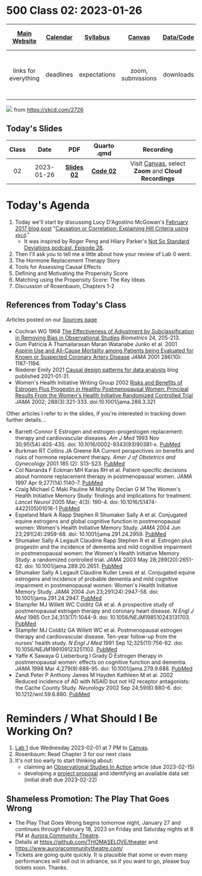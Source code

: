 # 500 Class 02: 2023-01-26

[Main Website](https://thomaselove.github.io/500-2023/) | [Calendar](https://thomaselove.github.io/500-2023/calendar.html) | [Syllabus](https://thomaselove.github.io/500-syllabus-2023) | [Canvas](https://canvas.case.edu) | [Data/Code](https://github.com/THOMASELOVE/500-data) |  [Sources](https://github.com/THOMASELOVE/500-classes-2023/tree/main/sources) | For help, email
:-----------: | :--------------: | :----------: | :---------: | :-------------: | :------: | :-----------: 
links for everything | deadlines | expectations | zoom, submissions | downloads | to read | `Thomas` dot `Love` at `case` dot `edu`

![](https://imgs.xkcd.com/comics/methodology_trial.png) from <https://xkcd.com/2726>

## Today's Slides

Class | Date | PDF | Quarto .qmd | Recording
:---: | :--------: | :------: | :------: | :-------------:
02 | 2023-01-26 | **[Slides 02](https://github.com/THOMASELOVE/500-slides-2023/blob/main/500_slides02.pdf)** | **[Code 02](https://github.com/THOMASELOVE/500-slides-2023/blob/main/500_slides02.qmd)** | Visit [Canvas](https://canvas.case.edu/), select **Zoom** and **Cloud Recordings**

# Today's Agenda

1. Today we'll start by discussing Lucy D'Agostino McGowan's [February 2017 blog post](https://www.kdnuggets.com/2017/02/hill-data-scientist-xkcd-story.html) "[Causation or Correlation: Explaining Hill Criteria using `xkcd`](https://www.kdnuggets.com/2017/02/hill-data-scientist-xkcd-story.html)."
    - It was inspired by Roger Peng and Hilary Parker's [Not So Standard Deviations podcast, Episode 28](http://nssdeviations.com/episode-28-writing-is-a-lot-harder-than-just-talking).
2. Then I'll ask you to tell me a little about how your review of Lab 0 went.
3. The Hormone Replacement Therapy Story
4. Tools for Assessing Causal Effects
5. Defining and Motivating the Propensity Score
6. Matching using the Propensity Score: The Key Ideas
7. Discussion of Rosenbaum, Chapters 1-2

## References from Today's Class

Articles posted on our [Sources page]([https://github.com/THOMASELOVE/500-2022/tree/main/sources](https://github.com/THOMASELOVE/500-classes-2023/tree/main/sources))

- Cochran WG 1968 [The Effectiveness of Adjustment by Subclassification in Removing Bias in Observational Studies](https://github.com/THOMASELOVE/500-classes-2023/tree/main/sources/articles/Cochran%201968.pdf) *Biometrics* 24, 205-213.
- Gum Patricia A Thamailarasan Maran Watanabe Junko et al. 2001 [Aspirin Use and All-Cause Mortality among Patients being Evaluated for Known or Suspected Coronary Artery Disease](https://github.com/THOMASELOVE/500-classes-2023/tree/main/sources/articles/Gum%202001%20JAMA%20Aspirin%20Use%20Propensity%20Analysis.pdf) *JAMA* 2001 286(10): 1187-1194.
- Riederer Emily 2021 [Causal design patterns for data analysts](https://emilyriederer.netlify.app/post/causal-design-patterns/) blog published 2021-01-31.
- Women's Health Initiative Writing Group 2002 [Risks and Benefits of Estrogen Plus Progestin in Healthy Postmenopausal Women: Principal Results From the Women's Health Initiative Randomized Controlled Trial](https://jamanetwork.com/journals/jama/fullarticle/195120) *JAMA* 2002; 288(3):321-333. doi:10.1001/jama.288.3.321

Other articles I refer to in the slides, if you're interested in tracking down further details...

- Barrett-Connor E Estrogen and estrogen-progestogen replacement: therapy and cardiovascular diseases. *Am J Med* 1993 Nov 30;95(5A):40S-43S. doi: 10.1016/0002-9343(93)90381-x. [PubMed](https://pubmed.ncbi.nlm.nih.gov/8256794/)
- Burkman RT Collins JA Greene RA Current perspectives on benefits and risks of hormone replacement therapy. *Amer J of Obstetrics and Gynecology* 2001 185 (2): S13-S23. [PubMed](https://pubmed.ncbi.nlm.nih.gov/11521117/)
- Col Nananda F Eckman MH Karas RH et al. Patient-specific decisions about hormone replacement therapy in postmenopausal women. *JAMA* 1997 Apr 9;277(14):1140-7. [PubMed](https://pubmed.ncbi.nlm.nih.gov/9087469/)
- Craig Michael C Maki Pauline M Murphy Declan G M The Women's Health Initiative Memory Study: findings and implications for treatment. *Lancet Neurol* 2005 Mar; 4(3): 190-4. doi: 10.1016/S1474-4422(05)01016-1 [PubMed](https://pubmed.ncbi.nlm.nih.gov/15721829/)
- Espeland Mark A Rapp Stephen R Shumaker Sally A et al. Conjugated equine estrogens and global cognitive function in postmenopausal women: Women's Health Initiative Memory Study. *JAMA* 2004 Jun 23;291(24):2959-68. doi: 10.1001/jama.291.24.2959. [PubMed](https://pubmed.ncbi.nlm.nih.gov/15213207/)
- Shumaker Sally A Legault Claudine Rapp Stephen R et al. Estrogen plus progestin and the incidence of dementia and mild cognitive impairment in postmenopausal women: the Women's Health Initiative Memory Study: a randomized controlled trial. *JAMA* 2003 May 28;289(20):2651-62. doi: 10.1001/jama.289.20.2651. [PubMed](https://pubmed.ncbi.nlm.nih.gov/12771112/)
- Shumaker Sally A Legault Claudine Kuller Lewis et al. Conjugated equine estrogens and incidence of probable dementia and mild cognitive impairment in postmenopausal women: Women's Health Initiative Memory Study. *JAMA* 2004 Jun 23;291(24):2947-58. doi: 10.1001/jama.291.24.2947. [PubMed](https://pubmed.ncbi.nlm.nih.gov/15213206/)
- Stampfer MJ Willett WC Colditz GA et al. A prospective study of postmenopausal estrogen therapy and coronary heart disease. *N Engl J Med* 1985 Oct 24;313(17):1044-9. doi: 10.1056/NEJM198510243131703. [PubMed](https://pubmed.ncbi.nlm.nih.gov/4047106/)
- Stampfer MJ Colditz GA Willett WC et al. Postmenopausal estrogen therapy and cardiovascular disease. Ten-year follow-up from the nurses' health study. *N Engl J Med* 1991 Sep 12;325(11):756-62. doi: 10.1056/NEJM199109123251102. [PubMed](https://pubmed.ncbi.nlm.nih.gov/1870648/)
- Yaffe K Sawaya G Lieberburg I Grady D Estrogen therapy in postmenopausal women: effects on cognitive function and dementia. *JAMA* 1998 Mar 4;279(9):688-95. doi: 10.1001/jama.279.9.688. [PubMed](https://pubmed.ncbi.nlm.nih.gov/9496988/)
- Zandi Peter P Anthony James M Hayden Kathleen M et al. 2002 Reduced incidence of AD with NSAID but not H2 receptor antagonists: the Cache County Study. *Neurology* 2002 Sep 24;59(6):880-6. doi: 10.1212/wnl.59.6.880. [PubMed](https://pubmed.ncbi.nlm.nih.gov/12297571/)

# Reminders / What Should I Be Working On?

1. [Lab 1](https://thomaselove.github.io/500-2023/lab1.html) due Wednesday 2023-02-01 at 7 PM to [Canvas](https://canvas.case.edu).
2. Rosenbaum: Read Chapter 3 for our next class
3. It's not too early to start thinking about:
    - claiming an [Observational Studies In Action](https://thomaselove.github.io/500-2023/osia.html) article (due 2023-02-15)
    - developing a [project proposal](https://thomaselove.github.io/500-2023/proj500.html) and identifying an available data set (initial draft due 2023-02-22)

## Shameless Promotion: The Play That Goes Wrong 

- The Play That Goes Wrong begins tomorrow night, January 27 and continues through February 18, 2023 on Friday and Saturday nights at 8 PM at [Aurora Community Theatre](https://www.auroracommunitytheatre.com/).
- Details at https://github.com/THOMASELOVE/theater and https://www.auroracommunitytheatre.com/
- Tickets are going quite quickly. It is plausible that some or even many performances will sell out in advance, so if you want to go, please buy tickets soon. Thanks.
